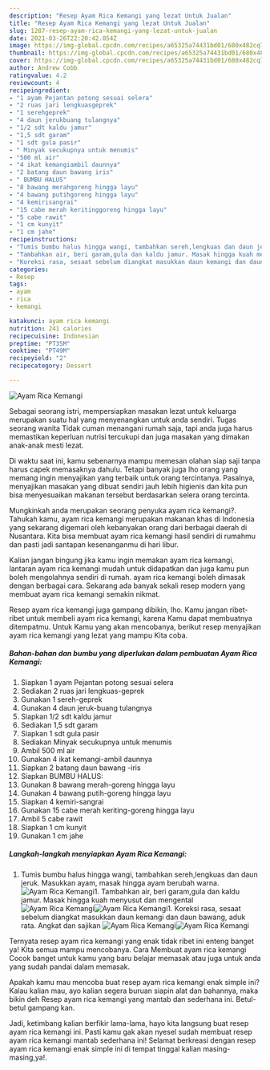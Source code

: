 ```yaml
---
description: "Resep Ayam Rica Kemangi yang lezat Untuk Jualan"
title: "Resep Ayam Rica Kemangi yang lezat Untuk Jualan"
slug: 1287-resep-ayam-rica-kemangi-yang-lezat-untuk-jualan
date: 2021-03-26T22:20:42.054Z
image: https://img-global.cpcdn.com/recipes/a65325a74431bd01/680x482cq70/ayam-rica-kemangi-foto-resep-utama.jpg
thumbnail: https://img-global.cpcdn.com/recipes/a65325a74431bd01/680x482cq70/ayam-rica-kemangi-foto-resep-utama.jpg
cover: https://img-global.cpcdn.com/recipes/a65325a74431bd01/680x482cq70/ayam-rica-kemangi-foto-resep-utama.jpg
author: Andrew Cobb
ratingvalue: 4.2
reviewcount: 4
recipeingredient:
- "1 ayam Pejantan potong sesuai selera"
- "2 ruas jari lengkuasgeprek"
- "1 serehgeprek"
- "4 daun jerukbuang tulangnya"
- "1/2 sdt kaldu jamur"
- "1,5 sdt garam"
- "1 sdt gula pasir"
- " Minyak secukupnya untuk menumis"
- "500 ml air"
- "4 ikat kemangiambil daunnya"
- "2 batang daun bawang iris"
- " BUMBU HALUS"
- "8 bawang merahgoreng hingga layu"
- "4 bawang putihgoreng hingga layu"
- "4 kemirisangrai"
- "15 cabe merah keritinggoreng hingga layu"
- "5 cabe rawit"
- "1 cm kunyit"
- "1 cm jahe"
recipeinstructions:
- "Tumis bumbu halus hingga wangi, tambahkan sereh,lengkuas dan daun jeruk. Masukkan ayam, masak hingga ayam berubah warna."
- "Tambahkan air, beri garam,gula dan kaldu jamur. Masak hingga kuah menyusut dan mengental"
- "Koreksi rasa, sesaat sebelum diangkat masukkan daun kemangi dan daun bawang, aduk rata. Angkat dan sajikan"
categories:
- Resep
tags:
- ayam
- rica
- kemangi

katakunci: ayam rica kemangi 
nutrition: 241 calories
recipecuisine: Indonesian
preptime: "PT35M"
cooktime: "PT49M"
recipeyield: "2"
recipecategory: Dessert

---
```



![Ayam Rica Kemangi](https://img-global.cpcdn.com/recipes/a65325a74431bd01/680x482cq70/ayam-rica-kemangi-foto-resep-utama.jpg)

Sebagai seorang istri, mempersiapkan masakan lezat untuk keluarga merupakan suatu hal yang menyenangkan untuk anda sendiri. Tugas seorang  wanita Tidak cuman menangani rumah saja, tapi anda juga harus memastikan keperluan nutrisi tercukupi dan juga masakan yang dimakan anak-anak mesti lezat.

Di waktu  saat ini, kamu sebenarnya mampu memesan olahan siap saji tanpa harus capek memasaknya dahulu. Tetapi banyak juga lho orang yang memang ingin menyajikan yang terbaik untuk orang tercintanya. Pasalnya, menyajikan masakan yang dibuat sendiri jauh lebih higienis dan kita pun bisa menyesuaikan makanan tersebut berdasarkan selera orang tercinta. 



Mungkinkah anda merupakan seorang penyuka ayam rica kemangi?. Tahukah kamu, ayam rica kemangi merupakan makanan khas di Indonesia yang sekarang digemari oleh kebanyakan orang dari berbagai daerah di Nusantara. Kita bisa membuat ayam rica kemangi hasil sendiri di rumahmu dan pasti jadi santapan kesenanganmu di hari libur.

Kalian jangan bingung jika kamu ingin memakan ayam rica kemangi, lantaran ayam rica kemangi mudah untuk didapatkan dan juga kamu pun boleh mengolahnya sendiri di rumah. ayam rica kemangi boleh dimasak dengan berbagai cara. Sekarang ada banyak sekali resep modern yang membuat ayam rica kemangi semakin nikmat.

Resep ayam rica kemangi juga gampang dibikin, lho. Kamu jangan ribet-ribet untuk membeli ayam rica kemangi, karena Kamu dapat membuatnya ditempatmu. Untuk Kamu yang akan mencobanya, berikut resep menyajikan ayam rica kemangi yang lezat yang mampu Kita coba.

<!--inarticleads1-->

##### Bahan-bahan dan bumbu yang diperlukan dalam pembuatan Ayam Rica Kemangi:

1. Siapkan 1 ayam Pejantan potong sesuai selera
1. Sediakan 2 ruas jari lengkuas-geprek
1. Gunakan 1 sereh-geprek
1. Gunakan 4 daun jeruk-buang tulangnya
1. Siapkan 1/2 sdt kaldu jamur
1. Sediakan 1,5 sdt garam
1. Siapkan 1 sdt gula pasir
1. Sediakan  Minyak secukupnya untuk menumis
1. Ambil 500 ml air
1. Gunakan 4 ikat kemangi-ambil daunnya
1. Siapkan 2 batang daun bawang -iris
1. Siapkan  BUMBU HALUS:
1. Gunakan 8 bawang merah-goreng hingga layu
1. Gunakan 4 bawang putih-goreng hingga layu
1. Siapkan 4 kemiri-sangrai
1. Gunakan 15 cabe merah keriting-goreng hingga layu
1. Ambil 5 cabe rawit
1. Siapkan 1 cm kunyit
1. Gunakan 1 cm jahe




<!--inarticleads2-->

##### Langkah-langkah menyiapkan Ayam Rica Kemangi:

1. Tumis bumbu halus hingga wangi, tambahkan sereh,lengkuas dan daun jeruk. Masukkan ayam, masak hingga ayam berubah warna.
<img src="//assets-global.cpcdn.com/assets/icons/button_play-2c75c40dde080a61004c1f40b05d8f140eaff45d7e9e6481dc71c63d2e7c4909.png" alt="Ayam Rica Kemangi">1. Tambahkan air, beri garam,gula dan kaldu jamur. Masak hingga kuah menyusut dan mengental
<img src="//assets-global.cpcdn.com/assets/icons/button_play-2c75c40dde080a61004c1f40b05d8f140eaff45d7e9e6481dc71c63d2e7c4909.png" alt="Ayam Rica Kemangi"><img src="//assets-global.cpcdn.com/assets/icons/button_play-2c75c40dde080a61004c1f40b05d8f140eaff45d7e9e6481dc71c63d2e7c4909.png" alt="Ayam Rica Kemangi">1. Koreksi rasa, sesaat sebelum diangkat masukkan daun kemangi dan daun bawang, aduk rata. Angkat dan sajikan
<img src="//assets-global.cpcdn.com/assets/icons/button_play-2c75c40dde080a61004c1f40b05d8f140eaff45d7e9e6481dc71c63d2e7c4909.png" alt="Ayam Rica Kemangi"><img src="//assets-global.cpcdn.com/assets/icons/button_play-2c75c40dde080a61004c1f40b05d8f140eaff45d7e9e6481dc71c63d2e7c4909.png" alt="Ayam Rica Kemangi">



Ternyata resep ayam rica kemangi yang enak tidak ribet ini enteng banget ya! Kita semua mampu mencobanya. Cara Membuat ayam rica kemangi Cocok banget untuk kamu yang baru belajar memasak atau juga untuk anda yang sudah pandai dalam memasak.

Apakah kamu mau mencoba buat resep ayam rica kemangi enak simple ini? Kalau kalian mau, ayo kalian segera buruan siapin alat dan bahannya, maka bikin deh Resep ayam rica kemangi yang mantab dan sederhana ini. Betul-betul gampang kan. 

Jadi, ketimbang kalian berfikir lama-lama, hayo kita langsung buat resep ayam rica kemangi ini. Pasti kamu gak akan nyesel sudah membuat resep ayam rica kemangi mantab sederhana ini! Selamat berkreasi dengan resep ayam rica kemangi enak simple ini di tempat tinggal kalian masing-masing,ya!.

